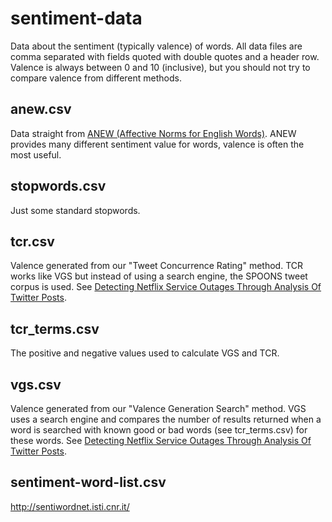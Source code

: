 # sentiment-data

Data about the sentiment (typically valence) of words.
All data files are comma separated with fields quoted with double quotes and a header row.
Valence is always between 0 and 10 (inclusive), but you should not try to compare valence from different methods.

## anew.csv
Data straight from [ANEW (Affective Norms for English Words)](http://www.uvm.edu/~pdodds/teaching/courses/2009-08UVM-300/docs/others/everything/bradley1999a.pdf).
ANEW provides many different sentiment value for words, valence is often the most useful.

## stopwords.csv
Just some standard stopwords.

## tcr.csv
Valence generated from our "Tweet Concurrence Rating" method.
TCR works like VGS but instead of using a search engine, the SPOONS tweet corpus is used.
See [Detecting Netflix Service Outages Through Analysis Of Twitter Posts](http://digitalcommons.calpoly.edu/cgi/viewcontent.cgi?article=1765&context=theses).

## tcr_terms.csv
The positive and negative values used to calculate VGS and TCR.

## vgs.csv
Valence generated from our "Valence Generation Search" method.
VGS uses a search engine and compares the number of results returned when a word is searched with known good or bad words (see tcr_terms.csv) for these words.
See [Detecting Netflix Service Outages Through Analysis Of Twitter Posts](http://digitalcommons.calpoly.edu/cgi/viewcontent.cgi?article=1765&context=theses).

## sentiment-word-list.csv
http://sentiwordnet.isti.cnr.it/
